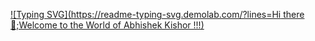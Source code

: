 [![Typing SVG](https://readme-typing-svg.demolab.com/?lines=Hi there 👋;Welcome to the World of Abhishek Kishor !!!)](https://git.io/typing-svg)
